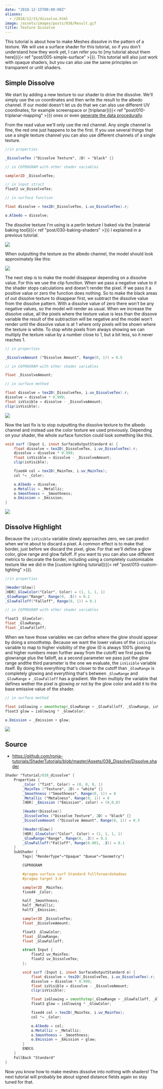 ```yaml
---
date: "2018-12-15T00:00:00Z"
aliases:
  - /2018/12/15/dissolve.html
image: /assets/images/posts/038/Result.gif
title: Texture Dissolve
---
```


This tutorial is about how to make Meshes dissolve in the pattern of a texture. We will use a surface shader for this tutorial, so if you don't understand how they work yet, I can refer you to [my tutorial about them here]({{< ref "post/005-simple-surface" >}}). This tutorial will also just work with opaque shaders, but you can also use the same principles on transparent or unlit shaders.

## Simple Dissolve

We start by adding a new texture to our shader to drive the dissolve. We'll simply use the uv coordinates and then write the result to the albedo channel. If our model doesn't let us do that we can also use different UV coordinates, for example screenspace or [triplanar]({{< ref "post/010-triplanar-mapping" >}}) ones or even [generate the data procedurally](/noise.html).

From the read value we'll only use the red channel. Any single channel is fine, the red one just happens to be the first. If you use several things that use a single texture channel you can also use different channels of a single texture.

```glsl
//in properties

_DissolveTex ("Dissolve Texture", 2D) = "black" {}
```

```glsl
// in CGPROGRAM with other shader variables

sampler2D _DissolveTex;
```

```glsl
// in input struct
float2 uv_DissolveTex;
```

```glsl
// in surface function

float dissolve = tex2D(_DissolveTex, i.uv_DissolveTex).r;

o.Albedo = dissolve;
```

The dissolve texture I'm using is a perlin texture I baked via the [material baking tool]({{< ref "post/030-baking-shaders" >}}) I explained in a previous tutorial.

![](/assets/images/posts/038/DissolvePattern.png)

When outputting the texture as the albedo channel, the model should look approximately like this:

![](/assets/images/posts/038/DissolveTex.png)

The next step is to make the model disappear depending on a dissolve value. For this we use the clip function. When we pass a negative value to it the shader stops calculations and doesn't render the pixel. If we pass it a positive value or zero the function does nothing. So to make the black areas of out dissolve texture to disappear first, we subtract the dissolve value from the dissolve pattern. With a dissolve value of zero there won't be any negative values, so the model will render as usual. When we increase the dissolve value, all the pixels where the texture value is less than the dissove variable the result of the subtraction will be negative and the model won't render until the dissolve value is at 1 where only pixels will be shown where the texture is white. To stop white pixels from always showing we can multiply the texture value by a number close to 1, but a bit less, so it never reaches 1.

```glsl
// in properties

_DissolveAmount ("Dissolve Amount", Range(0, 1)) = 0.5
```

```glsl
// in CGPROGRAM with other shader variables

float _DissolveAmount;
```

```glsl
// in surface method

float dissolve = tex2D(_DissolveTex, i.uv_DissolveTex).r;
dissolve = dissolve * 0.999;
float isVisible = dissolve - _DissolveAmount;
clip(isVisible);
```

![](/assets/images/posts/038/DissolveTexDissolve.png)

Now the last fix is to stop outputting the dissolve texture to the albedo channel and instead use the color texture we used previously. Depending on your shader, the whole surface function could look something like this.

```glsl
void surf (Input i, inout SurfaceOutputStandard o) {
    float dissolve = tex2D(_DissolveTex, i.uv_DissolveTex).r;
    dissolve = dissolve * 0.999;
    float isVisible = dissolve - _DissolveAmount;
    clip(isVisible);

    fixed4 col = tex2D(_MainTex, i.uv_MainTex);
    col *= _Color;

    o.Albedo = dissolve;
    o.Metallic = _Metallic;
    o.Smoothness = _Smoothness;
    o.Emission = _Emission;
}
```

![](/assets/images/posts/038/SimpleDissolve.gif)

## Dissolve Highlight

Because the `isVisible` variable slowly approaches zero, we can predict when we're about to discard a pixel. A common effect is to make that border, just before we discard the pixel, glow. For that we'll define a glow color, glow range and glow falloff. If you want to you can also use different metrics to decorate the border, including using a completely customisable texture like we did in the [custom lighting tutorial]({{< ref "post/013-custom-lighting" >}}).

```glsl
//in properties

[Header(Glow)]
[HDR]_GlowColor("Color", Color) = (1, 1, 1, 1)
_GlowRange("Range", Range(0, .5)) = 0.1
_GlowFalloff("Falloff", Range(0, 1)) = 0.1
```

```glsl
// in CGPROGRAM with other shader variables

float3 _GlowColor;
float _GlowRange;
float _GlowFalloff;
```

When we have those variables we can define where the glow should appear by doing a smoothstep. Because we want the lower values of the `isVisible` variable to map to higher visibility of the glow (0 is always 100% glowing and higher numbers mean further away from the cutoff) we first pass the glowrange plus the falloff, as a second parameter we pass just the glow range andthe third parameter is the one we evaluate, the `isVisible` variable itself. By doing this everything that's closer to the cutoff than `_GlowRange` is completely glowing and everything that's between `_GlowRange` and `_GlowRange` + `_GlowFalloff` has a gradient. We then multiply the variable that defines wether the pixel is glowing or not by the glow color and add it to the base emissive value of the shader.

```glsl
// in surface method

float isGlowing = smoothstep(_GlowRange + _GlowFalloff, _GlowRange, isVisible);
float3 glow = isGlowing * _GlowColor;

o.Emission = _Emission + glow;
```

![](/assets/images/posts/038/Result.gif)

## Source

- <https://github.com/ronja-tutorials/ShaderTutorials/blob/master/Assets/038_Dissolve/Dissolve.shader>

```glsl
Shader "Tutorial/038_dissolve" {
    Properties {
        _Color ("Tint", Color) = (0, 0, 0, 1)
        _MainTex ("Texture", 2D) = "white" {}
        _Smoothness ("Smoothness", Range(0, 1)) = 0
        _Metallic ("Metalness", Range(0, 1)) = 0
        [HDR] _Emission ("Emission", color) = (0,0,0)

        [Header(Dissolve)]
        _DissolveTex ("Dissolve Texture", 2D) = "black" {}
        _DissolveAmount ("Dissolve Amount", Range(0, 1)) = 0.5

        [Header(Glow)]
        [HDR]_GlowColor("Color", Color) = (1, 1, 1, 1)
        _GlowRange("Range", Range(0, .3)) = 0.1
        _GlowFalloff("Falloff", Range(0.001, .3)) = 0.1
    }
    SubShader {
        Tags{ "RenderType"="Opaque" "Queue"="Geometry"}

        CGPROGRAM

        #pragma surface surf Standard fullforwardshadows
        #pragma target 3.0

        sampler2D _MainTex;
        fixed4 _Color;

        half _Smoothness;
        half _Metallic;
        half3 _Emission;

        sampler2D _DissolveTex;
        float _DissolveAmount;

        float3 _GlowColor;
        float _GlowRange;
        float _GlowFalloff;

        struct Input {
            float2 uv_MainTex;
            float2 uv_DissolveTex;
        };

        void surf (Input i, inout SurfaceOutputStandard o) {
            float dissolve = tex2D(_DissolveTex, i.uv_DissolveTex).r;
            dissolve = dissolve * 0.999;
            float isVisible = dissolve - _DissolveAmount;
            clip(isVisible);

            float isGlowing = smoothstep(_GlowRange + _GlowFalloff, _GlowRange, isVisible);
            float3 glow = isGlowing * _GlowColor;

            fixed4 col = tex2D(_MainTex, i.uv_MainTex);
            col *= _Color;

            o.Albedo = col;
            o.Metallic = _Metallic;
            o.Smoothness = _Smoothness;
            o.Emission = _Emission + glow;
        }
        ENDCG
    }
    FallBack "Standard"
}
```

Now you know how to make meshes dissolve into nothing with shaders! The next tutorial will probably be about signed distance fields again so stay tuned for that.